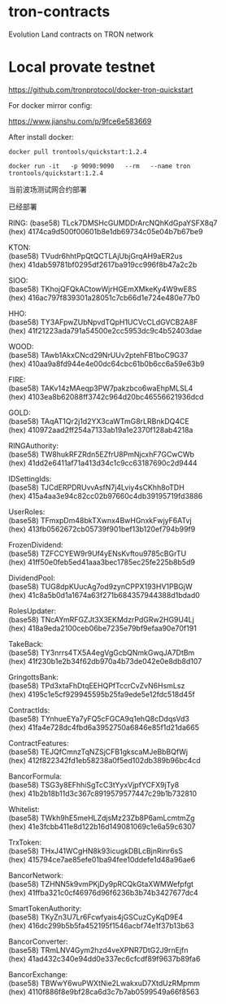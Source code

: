 # tron-contracts
Evolution Land contracts on TRON network

# Local provate testnet
https://github.com/tronprotocol/docker-tron-quickstart

For docker mirror config:

https://www.jianshu.com/p/9fce6e583669

After install docker:

```
docker pull trontools/quickstart:1.2.4
```

```
docker run -it   -p 9090:9090   --rm   --name tron   trontools/quickstart:1.2.4
```

当前波场测试网合约部署

已经部署
  
RING:
    (base58) TLck7DMSHcGUMDDrArcNQhKdGpaYSFX8q7    
    (hex) 4174ca9d500f00601b8e1db69734c05e04b7b67be9
    
KTON:  
    (base58) TVudr6hhtPpQtQCTLAjUbjGrqAH9aER2us    
    (hex) 41dab59781bf0295df2617ba919cc996f8b47a2c2b
  
SIOO:  
    (base58) TKhojQFQkACtowWjrHGEmXMkeKy4W9wE8S    
    (hex) 416ac797f839301a28051c7cb66d1e724e480e77b0

HHO:  
    (base58) TY3AFpwZUbNpvdTQpH1UCVcCLdGVCB2A8F    
    (hex) 41f21223ada791a54500e2cc5953dc9c4b52403dae

WOOD:  
    (base58) TAwb1AkxCNcd29NrUUv2ptehFB1boC9G37    
    (hex) 410aa9a8fd944e4e00dc64cbc61b0b6cc6a59e63b9

FIRE:  
    (base58) TAKv14zMAeqp3PW7pakzbco6waEhpMLSL4    
    (hex) 4103ea8b62088ff3742c964d20bc46556621936dcd

GOLD:  
    (base58) TAqAT1Qr2j1d2YX3caWTmG8rLRBnkDQ4CE    
    (hex) 410972aad2ff254a7133ab19a1e2370f128ab4218a

RINGAuthority:  
    (base58) TW8hukRFZRdn5EZfrU8PmNjcxhF7GCwCWb    
    (hex) 41dd2e6411af71a413d34c1c9cc63187690c2d9444

IDSettingIds:  
    (base58) TJCdERPDRUvvAsfN7j4Lviy4sCKhh8oTDH    
    (hex) 415a4aa3e94c82cc02b97660c4db39195719fd3886

UserRoles:    
    (base58) TFmxpDm48bkTXwnx4BwHGnxkFwjyF6ATvj    
    (hex) 413fb0562672cb05739f901bef13b120ef794b99f9

FrozenDividend:  
    (base58) TZFCCYEW9r9Uf4yENsKvftou9785cBGrTU    
    (hex) 41ff50e0feb5ed41aaa3bec1785ec25fe225b8b5d9

DividendPool:  
    (base58) TUG8dpKUucAg7od9zynCPPX193HV1PBGjW    
    (hex) 41c8a5b0d1a1674a63f271b684357944388d1bdad0

RolesUpdater:  
    (base58) TNcAYmRFGZJt3X3EKMdzrPdGRw2HG9U4Lj    
    (hex) 418a9eda2100ceb06be7235e79bf9efaa90e70f191

TakeBack:  
    (base58) TY3nrrs4TX5A4egVgGcbQNmkGwqJA7DtBm    
    (hex) 41f230b1e2b34f62db970a4b73de042e0e8db8d107

GringottsBank:  
    (base58) TPd3xtaFhDtqEEHQPfTccrCvZvN6HsmLsz    
    (hex) 4195c1e5cf929945595b25fa9ede5e12fdc518d45f

ContractIds:  
    (base58) TYnhueEYa7yFQ5cFGCA9q1ehQ8cDdqsVd3    
    (hex) 41fa4e728dc4fbd6a3952750a6846e85f1d21da665

ContractFeatures:  
    (base58) TEJQfCmnzTqNZSjCFB1gkscaMJeBbBQfWj    
    (hex) 412f822342fd1eb58238a0f5ed102db389b96bc4cd

BancorFormula:  
    (base58) TSG3y8EFhhiSgTcC3tYyxVjpfYCFX9jTy8    
    (hex) 41b2b18b11d3c367c8919579577447c29b1b732810

Whitelist:  
    (base58) TWkh9hE5meHLZdjsMz23Zb8P6amLcmtmZg    
    (hex) 41e3fcbb411e8d122b16d149081069c1e6a59c6307

TrxToken:  
    (base58) THxJ41WCgHN8k93icugkDBLcBjnRinr6sS    
    (hex) 415794ce7ae85efe01ba94fee10ddefe1d48a96ae6

BancorNetwork:  
    (base58) TZHNN5k9vmPKjDy9pRCQkGtaXWMWefpfgt    
    (hex) 41ffba321c0cf46976d96f6236b3b74b3427677dc4

SmartTokenAuthority:  
    (base58) TKyZn3U7Lr6Fcwfyais4jGSCuzCyKqD9E4    
    (hex) 416dc299b5b5fa452195f1546acbf74e1f37b13b63

BancorConverter:  
    (base58) TRmLNV4Gym2hzd4veXPNR7DtG2J9rnEjfn    
    (hex) 41ad432c340e94dd0e337ec6cfcdf89f9637b89fa6

BancorExchange:  
    (base58) TBWwY6wuPWXtNie2LwakxuD7XtdUzRMpmm    
    (hex) 4110f886f8e9bf28ca6d3c7b7ab0599549a66f8563
    
